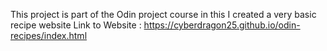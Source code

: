 This project is part of the Odin project course in this I created a very basic recipe website
Link to Website : https://cyberdragon25.github.io/odin-recipes/index.html 
